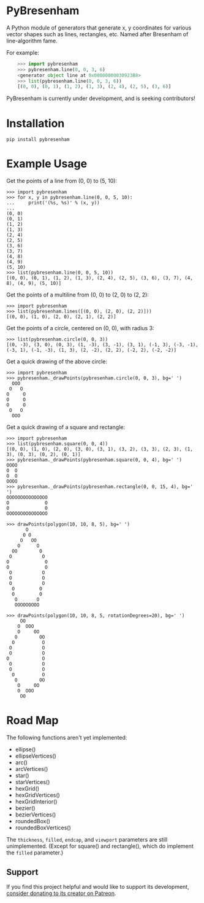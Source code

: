 # PyBresenham
A Python module of generators that generate x, y coordinates for various vector shapes such as lines, rectangles, etc. Named after Bresenham of line-algorithm fame.

For example:

```python
    >>> import pybresenham
    >>> pybresenham.line(0, 0, 3, 6)
    <generator object line at 0x00000000030923B8>
    >>> list(pybresenham.line(0, 0, 3, 6))
    [(0, 0), (0, 1), (1, 2), (1, 3), (2, 4), (2, 5), (3, 6)]
```

PyBresenham is currently under development, and is seeking contributors!


Installation
============

    pip install pybresenham

Example Usage
=============

Get the points of a line from (0, 0) to (5, 10):

    >>> import pybresenham
    >>> for x, y in pybresenham.line(0, 0, 5, 10):
    ...     print('(%s, %s)' % (x, y))
    ...
    (0, 0)
    (0, 1)
    (1, 2)
    (1, 3)
    (2, 4)
    (2, 5)
    (3, 6)
    (3, 7)
    (4, 8)
    (4, 9)
    (5, 10)
    >>> list(pybresenham.line(0, 0, 5, 10))
    [(0, 0), (0, 1), (1, 2), (1, 3), (2, 4), (2, 5), (3, 6), (3, 7), (4, 8), (4, 9), (5, 10)]

Get the points of a multiline from (0, 0) to (2, 0) to (2, 2):

    >>> import pybresenham
    >>> list(pybresenham.lines([(0, 0), (2, 0), (2, 2)]))
    [(0, 0), (1, 0), (2, 0), (2, 1), (2, 2)]

Get the points of a circle, centered on (0, 0), with radius 3:

    >>> list(pybresenham.circle(0, 0, 3))
    [(0, -3), (3, 0), (0, 3), (1, -3), (3, -1), (3, 1), (-1, 3), (-3, -1), (-3, 1), (-1, -3), (1, 3), (2, -2), (2, 2), (-2, 2), (-2, -2)]

Get a quick drawing of the above circle:

    >>> import pybresenham
    >>> pybresenham._drawPoints(pybresenham.circle(0, 0, 3), bg=' ')
      OOO
     O   O
    O     O
    O     O
    O     O
     O   O
      OOO

Get a quick drawing of a square and rectangle:

    >>> import pybresenham
    >>> list(pybresenham.square(0, 0, 4))
    [(0, 0), (1, 0), (2, 0), (3, 0), (3, 1), (3, 2), (3, 3), (2, 3), (1, 3), (0, 3), (0, 2), (0, 1)]
    >>> pybresenham._drawPoints(pybresenham.square(0, 0, 4), bg=' ')
    OOOO
    O  O
    O  O
    OOOO
    >>> pybresenham._drawPoints(pybresenham.rectangle(0, 0, 15, 4), bg=' ')
    OOOOOOOOOOOOOOO
    O             O
    O             O
    OOOOOOOOOOOOOOO

    >>> drawPoints(polygon(10, 10, 8, 5), bg=' ')
           O
          O O
         O   OO
        O      O
      OO        O
     O           O
    O             O
    O             O
     O           O
     O           O
     O           O
      O         O
      O         O
       O       O
       OOOOOOOOO

    >>> drawPoints(polygon(10, 10, 8, 5, rotationDegrees=20), bg=' ')
         OO
        O  OOO
        O     OO
       O        OO
      O          O
     O           O
     O           O
    O            O
     O           O
     O           O
      O          O
       O        OO
        O     OO
        O  OOO
         OO


Road Map
========

The following functions aren't yet implemented:

* ellipse()
* ellipseVertices()
* arc()
* arcVertices()
* star()
* starVertices()
* hexGrid()
* hexGridVertices()
* hexGridInterior()
* bezier()
* bezierVertices()
* roundedBox()
* roundedBoxVertices()

The `thickness`, `filled`, `endcap`, and `viewport` parameters are still unimplemented. (Except for square() and rectangle(), which do implement the `filled` parameter.)

Support
-------

If you find this project helpful and would like to support its development, [consider donating to its creator on Patreon](https://www.patreon.com/AlSweigart).
